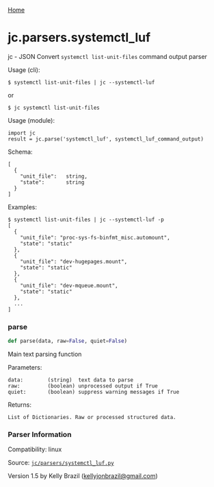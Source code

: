 [Home](https://kellyjonbrazil.github.io/jc/)
<a id="jc.parsers.systemctl_luf"></a>

# jc.parsers.systemctl\_luf

jc - JSON Convert `systemctl list-unit-files` command output
parser

Usage (cli):

    $ systemctl list-unit-files | jc --systemctl-luf

or

    $ jc systemctl list-unit-files

Usage (module):

    import jc
    result = jc.parse('systemctl_luf', systemctl_luf_command_output)

Schema:

    [
      {
        "unit_file":   string,
        "state":       string
      }
    ]

Examples:

    $ systemctl list-unit-files | jc --systemctl-luf -p
    [
      {
        "unit_file": "proc-sys-fs-binfmt_misc.automount",
        "state": "static"
      },
      {
        "unit_file": "dev-hugepages.mount",
        "state": "static"
      },
      {
        "unit_file": "dev-mqueue.mount",
        "state": "static"
      },
      ...
    ]

<a id="jc.parsers.systemctl_luf.parse"></a>

### parse

```python
def parse(data, raw=False, quiet=False)
```

Main text parsing function

Parameters:

    data:        (string)  text data to parse
    raw:         (boolean) unprocessed output if True
    quiet:       (boolean) suppress warning messages if True

Returns:

    List of Dictionaries. Raw or processed structured data.

### Parser Information
Compatibility:  linux

Source: [`jc/parsers/systemctl_luf.py`](https://github.com/kellyjonbrazil/jc/blob/master/jc/parsers/systemctl_luf.py)

Version 1.5 by Kelly Brazil (kellyjonbrazil@gmail.com)
